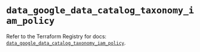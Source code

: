 # `data_google_data_catalog_taxonomy_iam_policy`

Refer to the Terraform Registry for docs: [`data_google_data_catalog_taxonomy_iam_policy`](https://registry.terraform.io/providers/hashicorp/google-beta/6.40.0/docs/data-sources/google_data_catalog_taxonomy_iam_policy).
